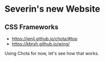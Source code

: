 # Severin's new Website

## CSS Frameworks
* https://jenil.github.io/chota/#top
* https://kbrsh.github.io/wing/

Using Chota for now, let's see how that works.
